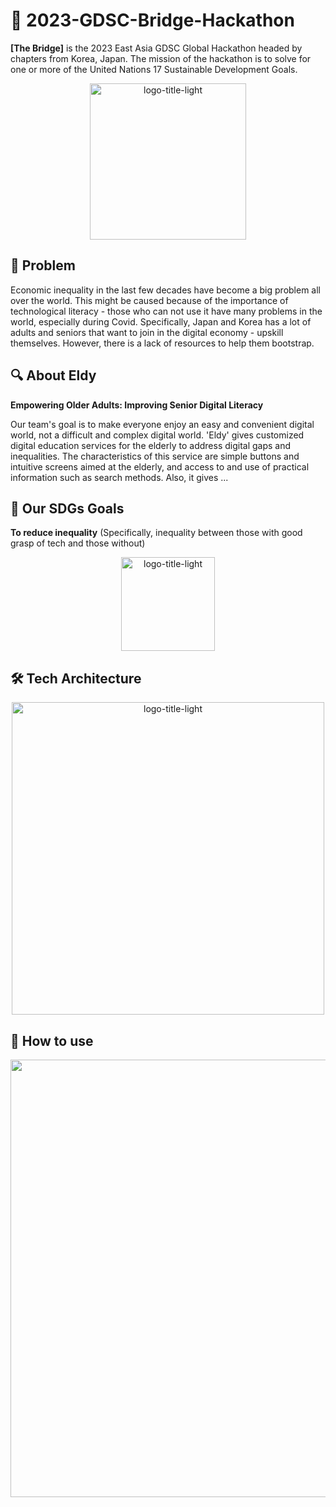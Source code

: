 # 🌉 2023-GDSC-Bridge-Hackathon
<b>[The Bridge]</b> is the 2023 East Asia GDSC Global Hackathon headed by chapters from Korea, Japan. The mission of the hackathon is to solve for one or more of the United Nations 17 Sustainable Development Goals.
<p align="center"><img width="250" alt="logo-title-light" src="https://github.com/GDSC-Bridge2023-Exceptorii/expectorii-flutter/assets/68230434/30676c98-63be-418c-8035-4588e71edb3f"></p>


## 💭 Problem
Economic inequality in the last few decades have become a big problem all over the world. This might be caused because of the importance of technological literacy - those who can not use it have many problems in the world, especially during Covid. Specifically, Japan and Korea has a lot of adults and seniors that want to join in the digital economy - upskill themselves. However, there is a lack of resources to help them bootstrap. 


## 🔍 About Eldy
<b>Empowering Older Adults: Improving Senior Digital Literacy</b>
<p>Our team's goal is to make everyone enjoy an easy and convenient digital world, not a difficult and complex digital world. 'Eldy' gives customized digital education services for the elderly to address digital gaps and inequalities. The characteristics of this service are simple buttons and intuitive screens aimed at the elderly, and access to and use of practical information such as search methods. Also, it gives ... </p>


## 🎯 Our SDGs Goals
<b>To reduce inequality</b> (Specifically, inequality between those with good grasp of tech and those without) 
<p align="center"><img width="150" alt="logo-title-light" src="https://github.com/GDSC-Bridge2023-Exceptorii/expectorii-flutter/assets/68230434/b9d1ac9f-86a6-454c-a706-adf38b8c6a67"></p>


## 🛠️ Tech Architecture
<p align="center"><img width="500" alt="logo-title-light" src="https://github.com/GDSC-Bridge2023-Exceptorii/expectorii-flutter/assets/68230434/334c0f26-72a9-4dc4-8105-ee094f3af62f"></p>


## 📱 How to use
<img width="700" src=""/>


<!--
## Getting Started

This project is a starting point for a Flutter application.

A few resources to get you started if this is your first Flutter project:

- [Lab: Write your first Flutter app](https://docs.flutter.dev/get-started/codelab)
- [Cookbook: Useful Flutter samples](https://docs.flutter.dev/cookbook)

For help getting started with Flutter development, view the
[online documentation](https://docs.flutter.dev/), which offers tutorials,
samples, guidance on mobile development, and a full API reference.
-->
